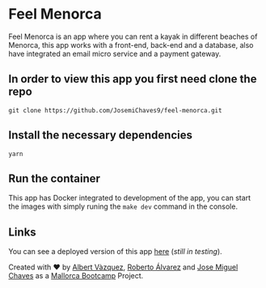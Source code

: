 # Feel Menorca
Feel Menorca is an app where you can rent a kayak in different beaches of Menorca, this app works with a front-end, back-end and a database, also have integrated an email micro service and a payment gateway.

## In order to view this app you first need clone the repo

`git clone https://github.com/JosemiChaves9/feel-menorca.git`

## Install the necessary dependencies
`yarn`

## Run the container
This app has Docker integrated to development of the app, you can start the images with simply runing the `make dev` command in the console.

## Links
You can see a deployed version of this app [here](https://protected-peak-68735.herokuapp.com/) (*still in testing*).

Created with ❤️  by [Albert Vàzquez](https://github.com/albertvazquezm), [Roberto Álvarez](https://github.com/Ralvgar) and [Jose Miguel Chaves](https://github.com/JosemiChaves9) as a [Mallorca Bootcamp](https://mallorcaboot.camp/) Project.


